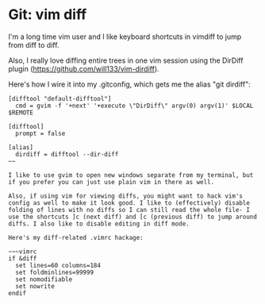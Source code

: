 # Git: vim diff

I'm a long time vim user and I like keyboard shortcuts in vimdiff to jump from diff to diff. 

Also, I really love diffing entire trees in one vim session using the DirDiff plugin (https://github.com/will133/vim-dirdiff).

Here's how I wire it into my .gitconfig, which gets me the alias "git dirdiff":

  ~~~gitconfig
  [difftool "default-difftool"]
    cmd = gvim -f '+next' '+execute \"DirDiff\" argv(0) argv(1)' $LOCAL $REMOTE

  [difftool]
    prompt = false

  [alias]
    dirdiff = difftool --dir-diff
  ~~

I like to use gvim to open new windows separate from my terminal, but if you prefer you can just use plain vim in there as well.

Also, if using vim for viewing diffs, you might want to hack vim's config as well to make it look good. I like to (effectively) disable folding of lines with no diffs so I can still read the whole file- I use the shortcuts ]c (next diff) and [c (previous diff) to jump around diffs. I also like to disable editing in diff mode.

Here's my diff-related .vimrc hackage:

  ~~~vimrc
  if &diff
    set lines=60 columns=184
    set foldminlines=99999
    set nomodifiable
    set nowrite
  endif
  ~~~ 